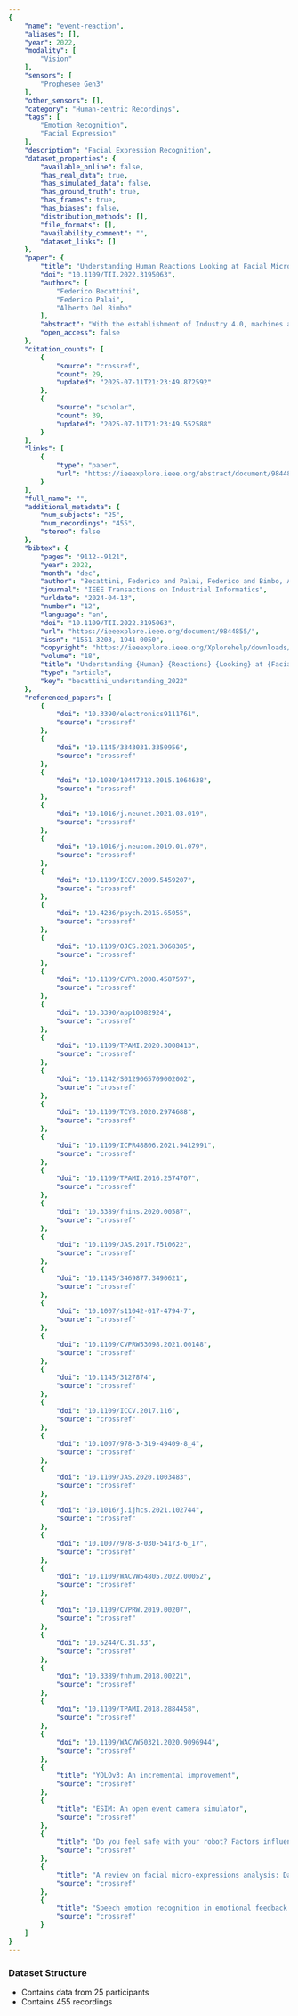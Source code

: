 ```yaml
---
{
    "name": "event-reaction",
    "aliases": [],
    "year": 2022,
    "modality": [
        "Vision"
    ],
    "sensors": [
        "Prophesee Gen3"
    ],
    "other_sensors": [],
    "category": "Human-centric Recordings",
    "tags": [
        "Emotion Recognition",
        "Facial Expression"
    ],
    "description": "Facial Expression Recognition",
    "dataset_properties": {
        "available_online": false,
        "has_real_data": true,
        "has_simulated_data": false,
        "has_ground_truth": true,
        "has_frames": true,
        "has_biases": false,
        "distribution_methods": [],
        "file_formats": [],
        "availability_comment": "",
        "dataset_links": []
    },
    "paper": {
        "title": "Understanding Human Reactions Looking at Facial Microexpressions With an Event Camera",
        "doi": "10.1109/TII.2022.3195063",
        "authors": [
            "Federico Becattini",
            "Federico Palai",
            "Alberto Del Bimbo"
        ],
        "abstract": "With the establishment of Industry 4.0, machines are now required to interact with workers. By observing biometrics they can assess if humans are authorized, or mentally and physically \ufb01t to work. Understanding body language, makes human\u2013machine interaction more natural, secure, and effective. Nonetheless, traditional cameras have limitations; low frame rate and dynamic range hinder a comprehensive human understanding. This poses a challenge, since faces undergo frequent instantaneous microexpressions. In addition, this is privacy-sensitive information that must be protected. We propose to model expressions with event cameras, bio-inspired vision sensors that have found application within the Industry 4.0 scope. They capture motion at millisecond rates and work under challenging conditions like low illumination and highly dynamic scenes. Such cameras are also privacy-preserving, making them extremely interesting for industry. We show that using event cameras, we can understand human reactions by only observing facial expressions. Comparison with red-green-blue (RGB)-based modeling demonstrates improved effectiveness and robustness.",
        "open_access": false
    },
    "citation_counts": [
        {
            "source": "crossref",
            "count": 29,
            "updated": "2025-07-11T21:23:49.872592"
        },
        {
            "source": "scholar",
            "count": 39,
            "updated": "2025-07-11T21:23:49.552588"
        }
    ],
    "links": [
        {
            "type": "paper",
            "url": "https://ieeexplore.ieee.org/abstract/document/9844855"
        }
    ],
    "full_name": "",
    "additional_metadata": {
        "num_subjects": "25",
        "num_recordings": "455",
        "stereo": false
    },
    "bibtex": {
        "pages": "9112--9121",
        "year": 2022,
        "month": "dec",
        "author": "Becattini, Federico and Palai, Federico and Bimbo, Alberto Del",
        "journal": "IEEE Transactions on Industrial Informatics",
        "urldate": "2024-04-13",
        "number": "12",
        "language": "en",
        "doi": "10.1109/TII.2022.3195063",
        "url": "https://ieeexplore.ieee.org/document/9844855/",
        "issn": "1551-3203, 1941-0050",
        "copyright": "https://ieeexplore.ieee.org/Xplorehelp/downloads/license-information/IEEE.html",
        "volume": "18",
        "title": "Understanding {Human} {Reactions} {Looking} at {Facial} {Microexpressions} {With} an {Event} {Camera}",
        "type": "article",
        "key": "becattini_understanding_2022"
    },
    "referenced_papers": [
        {
            "doi": "10.3390/electronics9111761",
            "source": "crossref"
        },
        {
            "doi": "10.1145/3343031.3350956",
            "source": "crossref"
        },
        {
            "doi": "10.1080/10447318.2015.1064638",
            "source": "crossref"
        },
        {
            "doi": "10.1016/j.neunet.2021.03.019",
            "source": "crossref"
        },
        {
            "doi": "10.1016/j.neucom.2019.01.079",
            "source": "crossref"
        },
        {
            "doi": "10.1109/ICCV.2009.5459207",
            "source": "crossref"
        },
        {
            "doi": "10.4236/psych.2015.65055",
            "source": "crossref"
        },
        {
            "doi": "10.1109/OJCS.2021.3068385",
            "source": "crossref"
        },
        {
            "doi": "10.1109/CVPR.2008.4587597",
            "source": "crossref"
        },
        {
            "doi": "10.3390/app10082924",
            "source": "crossref"
        },
        {
            "doi": "10.1109/TPAMI.2020.3008413",
            "source": "crossref"
        },
        {
            "doi": "10.1142/S0129065709002002",
            "source": "crossref"
        },
        {
            "doi": "10.1109/TCYB.2020.2974688",
            "source": "crossref"
        },
        {
            "doi": "10.1109/ICPR48806.2021.9412991",
            "source": "crossref"
        },
        {
            "doi": "10.1109/TPAMI.2016.2574707",
            "source": "crossref"
        },
        {
            "doi": "10.3389/fnins.2020.00587",
            "source": "crossref"
        },
        {
            "doi": "10.1109/JAS.2017.7510622",
            "source": "crossref"
        },
        {
            "doi": "10.1145/3469877.3490621",
            "source": "crossref"
        },
        {
            "doi": "10.1007/s11042-017-4794-7",
            "source": "crossref"
        },
        {
            "doi": "10.1109/CVPRW53098.2021.00148",
            "source": "crossref"
        },
        {
            "doi": "10.1145/3127874",
            "source": "crossref"
        },
        {
            "doi": "10.1109/ICCV.2017.116",
            "source": "crossref"
        },
        {
            "doi": "10.1007/978-3-319-49409-8_4",
            "source": "crossref"
        },
        {
            "doi": "10.1109/JAS.2020.1003483",
            "source": "crossref"
        },
        {
            "doi": "10.1016/j.ijhcs.2021.102744",
            "source": "crossref"
        },
        {
            "doi": "10.1007/978-3-030-54173-6_17",
            "source": "crossref"
        },
        {
            "doi": "10.1109/WACVW54805.2022.00052",
            "source": "crossref"
        },
        {
            "doi": "10.1109/CVPRW.2019.00207",
            "source": "crossref"
        },
        {
            "doi": "10.5244/C.31.33",
            "source": "crossref"
        },
        {
            "doi": "10.3389/fnhum.2018.00221",
            "source": "crossref"
        },
        {
            "doi": "10.1109/TPAMI.2018.2884458",
            "source": "crossref"
        },
        {
            "doi": "10.1109/WACVW50321.2020.9096944",
            "source": "crossref"
        },
        {
            "title": "YOLOv3: An incremental improvement",
            "source": "crossref"
        },
        {
            "title": "ESIM: An open event camera simulator",
            "source": "crossref"
        },
        {
            "title": "Do you feel safe with your robot? Factors influencing perceived safety in human-robot interaction based on subjective and objective measures",
            "source": "crossref"
        },
        {
            "title": "A review on facial micro-expressions analysis: Datasets, features and metrics",
            "source": "crossref"
        },
        {
            "title": "Speech emotion recognition in emotional feedback for human-robot interaction",
            "source": "crossref"
        }
    ]
}
---
```


### Dataset Structure

- Contains data from 25 participants
- Contains 455 recordings
